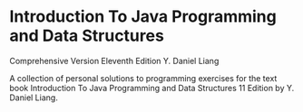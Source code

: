 # Introduction To Java Programming and Data Structures
Comprehensive Version
Eleventh Edition
Y. Daniel Liang

 A collection of personal solutions to programming exercises for the text book Introduction To Java Programming and Data Structures 11 Edition by Y. Daniel Liang.
